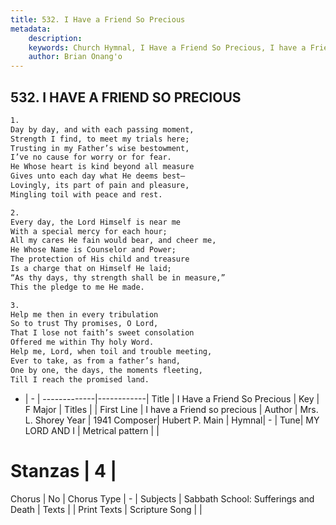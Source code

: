 ```yaml
---
title: 532. I Have a Friend So Precious
metadata:
    description: 
    keywords: Church Hymnal, I Have a Friend So Precious, I have a Friend so precious, 
    author: Brian Onang'o
---
```



## 532. I HAVE A FRIEND SO PRECIOUS

```txt
1.
Day by day, and with each passing moment,
Strength I find, to meet my trials here;
Trusting in my Father’s wise bestowment,
I’ve no cause for worry or for fear.
He Whose heart is kind beyond all measure
Gives unto each day what He deems best—
Lovingly, its part of pain and pleasure,
Mingling toil with peace and rest.

2.
Every day, the Lord Himself is near me
With a special mercy for each hour;
All my cares He fain would bear, and cheer me,
He Whose Name is Counselor and Power;
The protection of His child and treasure
Is a charge that on Himself He laid;
“As thy days, thy strength shall be in measure,”
This the pledge to me He made.

3.
Help me then in every tribulation
So to trust Thy promises, O Lord,
That I lose not faith’s sweet consolation
Offered me within Thy holy Word.
Help me, Lord, when toil and trouble meeting,
Ever to take, as from a father’s hand,
One by one, the days, the moments fleeting,
Till I reach the promised land.
```

- |   -  |
-------------|------------|
Title | I Have a Friend So Precious |
Key | F Major |
Titles |  |
First Line | I have a Friend so precious |
Author | Mrs. L. Shorey
Year | 1941
Composer| Hubert P. Main |
Hymnal|  - |
Tune| MY LORD AND I |
Metrical pattern | |
# Stanzas | 4 |
Chorus | No |
Chorus Type | - |
Subjects | Sabbath School: Sufferings and Death |
Texts |  |
Print Texts | 
Scripture Song |  |
  
